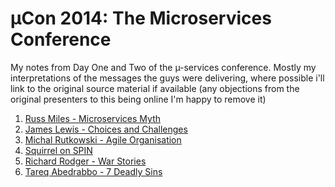 # µCon 2014: The Microservices Conference
My notes from Day One and Two of the µ-services conference. Mostly my interpretations of the messages the guys were delivering, where possible i'll link to the original source material if available (any objections from the original presenters to this being online I'm happy to remove it)

1. [Russ Miles - Microservices Myth](RussMilesKeynote.md)2. [James Lewis - Choices and Challenges](JamesLewis_ChoicesAndChallenges.md )3. [Michal Rutkowski - Agile Organisation](MichalRutkowski_AgileOrganization.md)
4. [Squirrel on SPIN](Squirrel_NewTechnicalIdeas.md)
5. [Richard Rodger - War Stories](RichardRodgerWarStroies.md)6. [Tareq Abedrabbo - 7 Deadly Sins](TareqsDeadlySins.md)